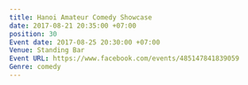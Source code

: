 ```yaml
---
title: Hanoi Amateur Comedy Showcase
date: 2017-08-21 20:35:00 +07:00
position: 30
Event date: 2017-08-25 20:30:00 +07:00
Venue: Standing Bar
Event URL: https://www.facebook.com/events/485147841839059
Genre: comedy
---
```


